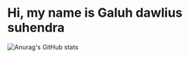 # Hi, my name is Galuh dawlius suhendra


![Anurag's GitHub stats](https://github-readme-stats.vercel.app/api?username=Galuh&show_icons=true&theme=radical)


